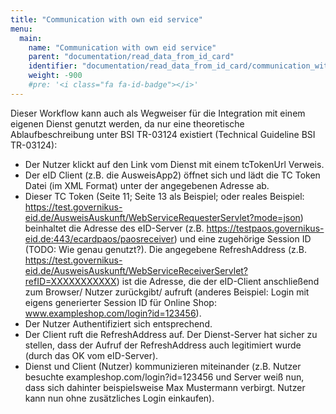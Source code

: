 ```yaml
---
title: "Communication with own eid service"
menu:
  main:
    name: "Communication with own eid service"
    parent: "documentation/read_data_from_id_card"
    identifier: "documentation/read_data_from_id_card/communication_with_own_eid_service"
    weight: -900
    #pre: '<i class="fa fa-id-badge"></i>'
---
```


Dieser Workflow kann auch als Wegweiser für die Integration mit einem eigenen Dienst genutzt werden, da nur eine theoretische Ablaufbeschreibung unter BSI TR-03124 existiert (Technical Guideline BSI TR-03124):

- Der Nutzer klickt auf den Link vom Dienst mit einem tcTokenUrl Verweis.
- Der eID Client (z.B. die AusweisApp2) öffnet sich und lädt die TC Token Datei (im XML Format) unter der angegebenen Adresse ab.
- Dieser TC Token (Seite 11; Seite 13 als Beispiel; oder reales Beispiel: https://test.governikus-eid.de/AusweisAuskunft/WebServiceRequesterServlet?mode=json) beinhaltet die Adresse des eID-Server (z.B. https://testpaos.governikus-eid.de:443/ecardpaos/paosreceiver) und eine zugehörige Session ID (TODO: Wie genau genutzt?). Die angegebene RefreshAddress (z.B. https://test.governikus-eid.de/AusweisAuskunft/WebServiceReceiverServlet?refID=XXXXXXXXXXX) ist die Adresse, die der eID-Client anschließend zum Browser/ Nutzer zurückgibt/ aufruft (anderes Beispiel: Login mit eigens generierter Session ID für Online Shop: www.exampleshop.com/login?id=123456).
- Der Nutzer Authentifiziert sich entsprechend.
- Der Client ruft die RefreshAddress auf. Der Dienst-Server hat sicher zu stellen, dass der Aufruf der RefreshAddress auch legitimiert wurde (durch das OK vom eID-Server).
- Dienst und Client (Nutzer) kommunizieren miteinander (z.B. Nutzer besuchte exampleshop.com/login?id=123456 und Server weiß nun, dass sich dahinter beispielsweise Max Mustermann verbirgt. Nutzer kann nun ohne zusätzliches Login einkaufen).
